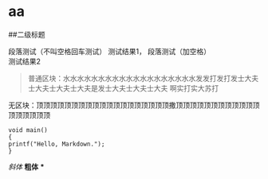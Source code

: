 # aa
        
 ##二级标题

段落测试（不叫空格回车测试）
测试结果1，
段落测试（加空格）      
测试结果2     


>普通区块：水水水水水水水水水水水水水水水水水水水发发打发打发士大夫士大夫士大夫士大夫是发士大夫士大夫士大夫 啊实打实大苏打     
     
无区块：顶顶顶顶顶顶顶顶顶顶顶顶顶顶顶顶顶顶顶撒顶顶顶顶顶顶顶顶顶顶顶顶顶顶顶顶顶顶

    void main()
    {
    printf("Hello, Markdown.");
    }

*斜体* 
**粗体**
**\***
